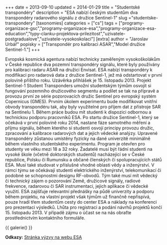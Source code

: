 +++
date = 2013-09-10
updated = 2014-01-29
title = "Studentské transpondéry"
description = "ESA nabízí českým studentům dva transpondéry radarového signálu z družice Sentinel-1"
slug ="studentske-transpondery"
[taxonomies]
categories = ["cs"]
tags = ["programy-organizace-gsc","programy-organizace-esa","programy-organizace-esa-education","typy-clanku-projektova-prilezitost","uzivatele-postgradualove","uzivatele-vysokoskolaci"]
[extra]
author = "Jaroslav Urbář"
popisky = ["Transpondér pro kalibraci ASAR","Model družice Sentinel-1."]
+++

Evropská kosmická agentura nabízí technicky zaměřeným vysokoškolákům v České republice dva pozemní transpondéry signálu, které byly používány pro kalibraci radaru ASAR na družici Envisat. ESA nabízí transpondéry k modifikaci pro radarová data z družice Sentinel-1, jež má odstartovat v první polovině příštího roku. Uzávěrka přihlášek je 15. listopadu 2013. Projekt Sentinel-1 Student Transponders umožní studentským týmům osvojit si fungování pozemního družicového segmentu a podílet se tak na přípravě a provozu první ze série pozorovacích družic Sentinel pro evropský systém Copernicus (GMES). Prvním úkolem experimentu bude modifikovat vnitřní obvody transpondéru tak, aby byly využitelné pro příjem dat z přístroje SAR na Sentinelu 1. Během práce budou mít studenti k dispozici odbornou a technickou podporu pracovníků ESA. Po startu družice Sentinel-1, který se očekává v první polovině roku 2014, nastane fáze samotného měření a příjmu signálu, během kterého si studenti osvojí principy provozu družic, zpracování a kalibrace radarových dat a jejich vědecké analýzy. Upravené transpondéry zůstanou umístěny fyzicky na dané univerzitě minimálně během vlastního studentského experimentu. Program je otevřen pro studenty ve věku mezi 18 a 32 roky. Žadatelé musí být řádní studenti na vysoké škole (včetně doktorských studentů) nacházející se v České republice, Polsku či Rumunsku a občané členských či spolupracujících států ESA. Musí také studovat v příslušné vhodné oblasti vědy a inženýrství. V rámci týmu se očekávají studenti elektrického inženýrství, telekomunikací či podobné se schopnostmi designu RF-obvodů. Tým také musí mít vědecký či technický zájem o pozorování Země, družicové signály, radiové frekvence, radarovou či SAR instrumentaci, jejich aplikace či vědecké využití. ESA zajišťuje relevantní přednášky na půdě univerzity a podporu během projektu, na vlastní projekt však týmům už finančně nepřispívá, pouze hradí třem studentům cesty do center ESA a náklady na konferenci pro prezentaci výsledků. Lhůta pro registraci a podání návrhů projektů končí 15. listopadu 2013. V případě zájmu o účast se na nás obraťte prostřednictvím kontaktního formuláře. 

{{ galerie() }}

**Odkazy:**
[Stránka výzvy na webu ESA]

[Stránka výzvy na webu ESA]: http://www.esa.int/Education/Sentinel-1_Student_Transponders

